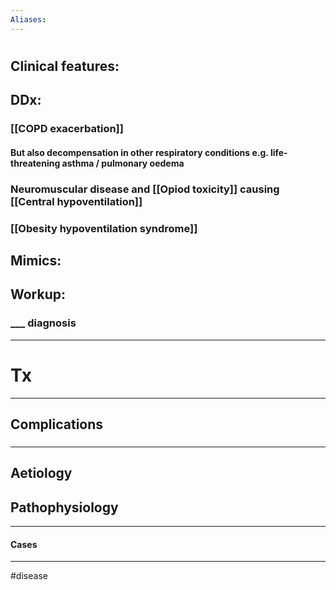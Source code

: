 ```yaml
---
Aliases:
---
```

# 
## Clinical features:
###
## DDx:
### [[COPD exacerbation]]
#### But also decompensation in other respiratory conditions e.g. life-threatening asthma / pulmonary oedema 
### Neuromuscular disease and [[Opiod toxicity]] causing [[Central hypoventilation]]
### [[Obesity hypoventilation syndrome]]

## Mimics:
###
## Workup:
### ___ diagnosis
---
# Tx

---
## Complications
###

---
## Aetiology
## Pathophysiology

---
#### Cases


---
#disease 